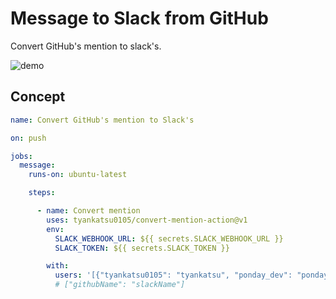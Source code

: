 # Message to Slack from GitHub

Convert GitHub's mention to slack's.

![demo](https://raw.githubusercontent.com/tyankatsu0105/github-mention-to-slack/master/assets/demo.png)

## Concept

```yml
name: Convert GitHub's mention to Slack's

on: push

jobs:
  message:
    runs-on: ubuntu-latest

    steps:

      - name: Convert mention
        uses: tyankatsu0105/convert-mention-action@v1
        env: 
          SLACK_WEBHOOK_URL: ${{ secrets.SLACK_WEBHOOK_URL }}
          SLACK_TOKEN: ${{ secrets.SLACK_TOKEN }}

        with: 
          users: '[{"tyankatsu0105": "tyankatsu", "ponday_dev": "ponday"}]'
          # ["githubName": "slackName"]
```